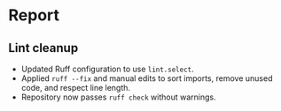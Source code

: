 # Report

## Lint cleanup

- Updated Ruff configuration to use `lint.select`.
- Applied `ruff --fix` and manual edits to sort imports, remove unused code, and respect line length.
- Repository now passes `ruff check` without warnings.

